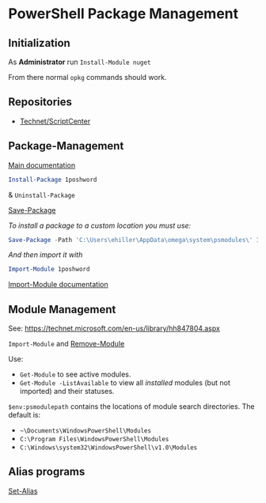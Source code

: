 # PowerShell Package Management

## Initialization

As **Administrator** run `Install-Module nuget`

From there normal `opkg` commands should work.

## Repositories

- [Technet/ScriptCenter](http://gallery.technet.microsoft.com/scriptcenter)

## Package-Management

[Main documentation](https://technet.microsoft.com/en-us/library/dn890706.aspx)

```powershell
Install-Package 1poshword
```
& `Uninstall-Package`

[Save-Package](https://technet.microsoft.com/en-us/library/dn890708.aspx)

_To install a package to a custom location you must use:_

```powershell
Save-Package -Path 'C:\Users\ehiller\AppData\omega\system\psmodules\' 1poshword
```

_And then import it with_
```powershell
Import-Module 1poshword
```

[Import-Module documentation](https://technet.microsoft.com/en-us/library/hh849725.aspx)

## Module Management

See: <https://technet.microsoft.com/en-us/library/hh847804.aspx>

`Import-Module` and [Remove-Module](https://technet.microsoft.com/en-us/library/hh849732.aspx)

Use:
- `Get-Module` to see active modules.
- `Get-Module -ListAvailable` to view all *installed* modules (but not imported) and their statuses.

`$env:psmodulepath` contains the locations of module search directories. The default is:
- `~\Documents\WindowsPowerShell\Modules`
- `C:\Program Files\WindowsPowerShell\Modules`
- `C:\Windows\system32\WindowsPowerShell\v1.0\Modules`

## Alias programs

[Set-Alias](https://technet.microsoft.com/en-us/library/ee176913.aspx)

